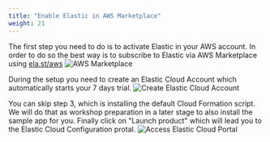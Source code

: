 ```yaml
---
title: "Enable Elastic in AWS Marketplace"
weight: 21
---
```


The first step you need to do is to activate Elastic in your AWS account. In order to do so the best way is to subscribe to Elastic via AWS Marketplace using [ela.st/aws](https://ela.st/aws)
![AWS Marketplace](/images/AWS-Marketplace-Elastic-Cloud-Elasticsearch-Service.png)

During the setup you need to create an Elastic Cloud Account which automatically starts your 7 days trial.
![Create Elastic Cloud Account](/images/AWS-Marketplace-Elastic-Cloud-Elasticsearch-Service-step2.png)

You can skip step 3, which is installing the default Cloud Formation script. We will do that as workshop preparation in a later stage to also install the sample app for you.
Finally click on "Launch product" which will lead you to the Elastic Cloud Configuration protal.
![Access Elastic Cloud Portal](/images/AWS-Marketplace-Elastic-Cloud-Elasticsearch-Service-step3+4.png)
